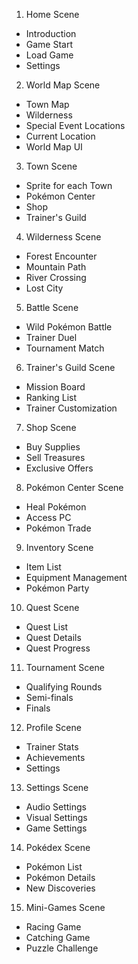 1) Home Scene
 - Introduction
 - Game Start
 - Load Game
 - Settings
2) World Map Scene
 - Town Map
 - Wilderness
 - Special Event Locations
 - Current Location
 - World Map UI
3) Town Scene
 - Sprite for each Town
 - Pokémon Center
 - Shop
 - Trainer's Guild
4) Wilderness Scene
 - Forest Encounter
 - Mountain Path
 - River Crossing
 - Lost City
5) Battle Scene
 - Wild Pokémon Battle
 - Trainer Duel
 - Tournament Match
6) Trainer's Guild Scene
 - Mission Board
 - Ranking List
 - Trainer Customization
7) Shop Scene
 - Buy Supplies
 - Sell Treasures
 - Exclusive Offers
8) Pokémon Center Scene
 - Heal Pokémon
 - Access PC
 - Pokémon Trade
9) Inventory Scene
 - Item List
 - Equipment Management
 - Pokémon Party
10) Quest Scene
 - Quest List
 - Quest Details
 - Quest Progress
11) Tournament Scene
 - Qualifying Rounds
 - Semi-finals
 - Finals
12) Profile Scene
 - Trainer Stats
 - Achievements
 - Settings
13) Settings Scene
 - Audio Settings
 - Visual Settings
 - Game Settings
14) Pokédex Scene
 - Pokémon List
 - Pokémon Details
 - New Discoveries
15) Mini-Games Scene
 - Racing Game
 - Catching Game
 - Puzzle Challenge